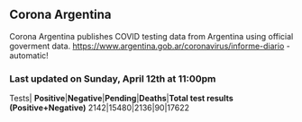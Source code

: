 ## Corona Argentina 

Corona Argentina publishes COVID testing data from Argentina using official goverment data.
https://www.argentina.gob.ar/coronavirus/informe-diario  - automatic!
[](https://www.argentina.gob.ar/coronavirus/informe-diario)

### Last updated on Sunday, April 12th at 11:00pm

Tests|
**Positive**|**Negative**|**Pending**|**Deaths**|**Total test results (Positive+Negative)**
2142|15480|2136|90|17622





